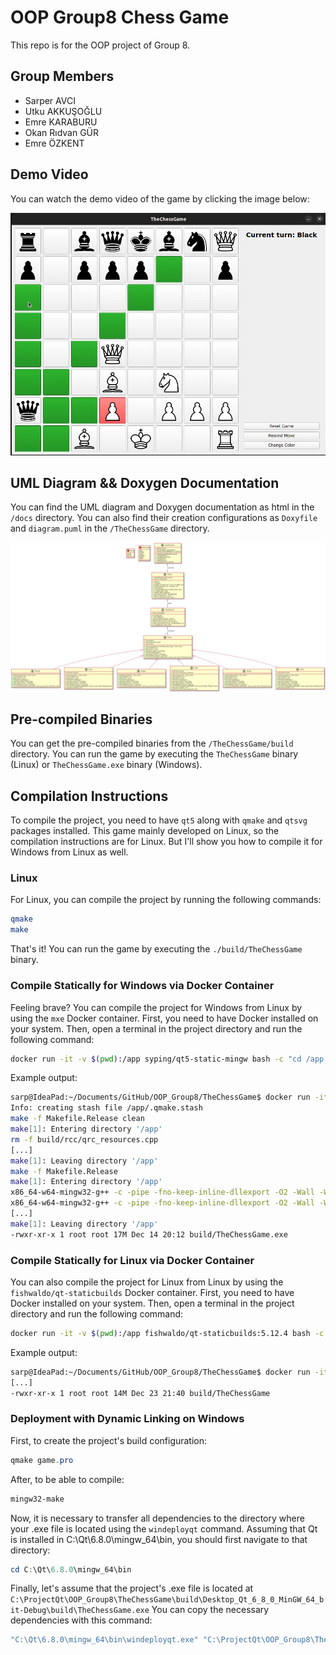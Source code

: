 # OOP Group8 Chess Game

This repo is for the OOP project of Group 8.

## Group Members

- Sarper AVCI
- Utku AKKUŞOĞLU
- Emre KARABURU
- Okan Rıdvan GÜR
- Emre ÖZKENT

## Demo Video

You can watch the demo video of the game by clicking the image below:

[![Demo Video](docs/video.png)](https://www.youtube.com/watch?v=vasLyqTEhRs)

## UML Diagram && Doxygen Documentation

You can find the UML diagram and Doxygen documentation as html in the `/docs` directory. You can also find their creation configurations as `Doxyfile` and `diagram.puml` in the `/TheChessGame` directory.

![UML Diagram](docs/UML.png)

## Pre-compiled Binaries

You can get the pre-compiled binaries from the `/TheChessGame/build` directory. You can run the game by executing the `TheChessGame` binary (Linux) or `TheChessGame.exe` binary (Windows).

## Compilation Instructions

To compile the project, you need to have `qt5` along with `qmake` and `qtsvg` packages installed. This game mainly developed on Linux, so the compilation instructions are for Linux. But I'll show you how to compile it for Windows from Linux as well.

### Linux

For Linux, you can compile the project by running the following commands:

```bash
qmake
make
```

That's it! You can run the game by executing the `./build/TheChessGame` binary.

### Compile Statically for Windows via Docker Container

Feeling brave? You can compile the project for Windows from Linux by using the `mxe` Docker container. First, you need to have Docker installed on your system. Then, open a terminal in the project directory and run the following command:

```bash
docker run -it -v $(pwd):/app syping/qt5-static-mingw bash -c "cd /app && export QT_SELECT=qt5-x86_64-w64-mingw32 && qmake -qt=qt5-x86_64-w64-mingw32 && make clean && make && ls -lah build/TheChessGame.exe"
```

Example output:

```bash
sarp@IdeaPad:~/Documents/GitHub/OOP_Group8/TheChessGame$ docker run -it -v $(pwd):/app syping/qt5-static-mingw bash -c "cd /app && export QT_SELECT=qt5-x86_64-w64-mingw32 && qmake -qt=qt5-x86_64-w64-mingw32 && make clean && make && ls -lah build/TheChessGame.exe"
Info: creating stash file /app/.qmake.stash
make -f Makefile.Release clean
make[1]: Entering directory '/app'
rm -f build/rcc/qrc_resources.cpp
[...]
make[1]: Leaving directory '/app'
make -f Makefile.Release
make[1]: Entering directory '/app'
x86_64-w64-mingw32-g++ -c -pipe -fno-keep-inline-dllexport -O2 -Wall -W -Wextra -fexceptions -mthreads -DUNICODE -D_UNICODE -DWIN32 -DQT_NO_DEBUG -DQT_SVG_LIB -DQT_WIDGETS_LIB -DQT_GUI_LIB -DQT_CORE_LIB -DQT_NEEDS_QMAIN -I. -Iinclude -I/opt/windev/qt64s_5.9.9/include -I/opt/windev/qt64s_5.9.9/include/QtSvg -I/opt/windev/qt64s_5.9.9/include/QtWidgets -I/opt/windev/qt64s_5.9.9/include/QtGui -I/opt/windev/qt64s_5.9.9/include/QtCore -Ibuild/moc -I/opt/windev/qt64s_5.9.9/mkspecs/win32-g++  -o build/obj/Bishop.o src/Bishop.cpp
x86_64-w64-mingw32-g++ -c -pipe -fno-keep-inline-dllexport -O2 -Wall -W -Wextra -fexceptions -mthreads -DUNICODE -D_UNICODE -DWIN32 -DQT_NO_DEBUG -DQT_SVG_LIB -DQT_WIDGETS_LIB -DQT_GUI_LIB -DQT_CORE_LIB -DQT_NEEDS_QMAIN -I. -Iinclude -I/opt/windev/qt64s_5.9.9/include -I/opt/windev/qt64s_5.9.9/include/QtSvg -I/opt/windev/qt64s_5.9.9/include/QtWidgets -I/opt/windev/qt64s_5.9.9/include/QtGui -I/opt/windev/qt64s_5.9.9/include/QtCore -Ibuild/moc -I/opt/windev/qt64s_5.9.9/mkspecs/win32-g++  -o build/obj/GameBoard.o src/GameBoard.cpp
[...]
make[1]: Leaving directory '/app'
-rwxr-xr-x 1 root root 17M Dec 14 20:12 build/TheChessGame.exe
```

### Compile Statically for Linux via Docker Container

You can also compile the project for Linux from Linux by using the `fishwaldo/qt-staticbuilds` Docker container. First, you need to have Docker installed on your system. Then, open a terminal in the project directory and run the following command:

```bash
docker run -it -v $(pwd):/app fishwaldo/qt-staticbuilds:5.12.4 bash -c "cd /app && rm -f .qmake.stash && /opt/Qt/5.12.4/bin/qmake && make clean && make && ls -lah build/TheChessGame"
```

Example output:

```bash
sarp@IdeaPad:~/Documents/GitHub/OOP_Group8/TheChessGame$ docker run -it -v $(pwd):/app fishwaldo/qt-staticbuilds:5.12.4 bash -c "cd /app && rm -f .qmake.stash && /opt/Qt/5.12.4/bin/qmake && make clean && make && ls -lah build/TheChessGame"
[...]
-rwxr-xr-x 1 root root 14M Dec 23 21:40 build/TheChessGame
```

### Deployment with Dynamic Linking on Windows

First, to create the project's build configuration:

```powershell
qmake game.pro
```

After, to be able to compile:

```powershell
mingw32-make
```

Now, it is necessary to transfer all dependencies to the directory where your .exe file is located
using the `windeployqt` command. Assuming that Qt is installed in C:\Qt\6.8.0\mingw_64\bin,
you should first navigate to that directory:

```powershell
cd C:\Qt\6.8.0\mingw_64\bin
```

Finally, let's assume that the project's .exe file is located at
`C:\ProjectQt\OOP_Group8\TheChessGame\build\Desktop_Qt_6_8_0_MinGW_64_bit-Debug\build\TheChessGame.exe`
You can copy the necessary dependencies with this command:

```powershell
"C:\Qt\6.8.0\mingw_64\bin\windeployqt.exe" "C:\ProjectQt\OOP_Group8\TheChessGame\build\Desktop_Qt_6_8_0_MinGW_64_bit-Debug\build\TheChessGame.exe"
```